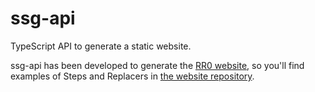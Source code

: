 # ssg-api

TypeScript API to generate a static website.

ssg-api has been developed to generate the [RR0 website](https://rr0.org),
so you'll find examples of Steps and Replacers in [the website repository](https://github.com/RR0/rr0.org). 


